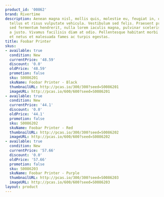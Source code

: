 ```yaml
---
product_id: '00862'
brand: Rivertime
description: Aenean magna nisl, mollis quis, molestie eu, feugiat in, orci. Duis ac
  tellus et risus vulputate vehicula. Vestibulum sed felis. Praesent pretium, mauris
  sed fermentum hendrerit, nulla lorem iaculis magna, pulvinar scelerisque urna tellus
  a justo. Vivamus facilisis diam at odio. Pellentesque habitant morbi tristique senectus
  et netus et malesuada fames ac turpis egestas.
title: Foobar Printer
skus:
- available: true
  condition: New
  currentPrice: '48.59'
  discount: '0.0'
  oldPrice: '48.59'
  promotion: false
  sku: S0086201
  skuName: Foobar Printer - Black
  thumbnailURL: http://pcas.io/300/300?seed=S0086201
  imageURL: http://pcas.io/600/600?seed=S0086201
- available: true
  condition: New
  currentPrice: '44.1'
  discount: '0.0'
  oldPrice: '44.1'
  promotion: false
  sku: S0086202
  skuName: Foobar Printer - Red
  thumbnailURL: http://pcas.io/300/300?seed=S0086202
  imageURL: http://pcas.io/600/600?seed=S0086202
- available: true
  condition: New
  currentPrice: '57.66'
  discount: '0.0'
  oldPrice: '57.66'
  promotion: false
  sku: S0086203
  skuName: Foobar Printer - Purple
  thumbnailURL: http://pcas.io/300/300?seed=S0086203
  imageURL: http://pcas.io/600/600?seed=S0086203
layout: product
---
```

